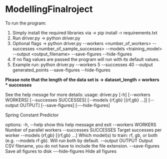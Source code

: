 # ModellingFinalroject

To run the program:

1. Simply install the required libraries via -> pip install -r requirements.txt
2. Run driver.py -> python driver.py
3. Optional flags -> python driver.py --workers <number_of_workers> --successes <number_of_sample_successes> --models <training_model> --output <output_filename> --save-figures --hide-figures
4. If no flag values are passed the program will run with its default values.
5. Example run: python driver.py --workers 5 --successes 40 --output generated_points --save-figures --hide-figures

**Please note that the length of the data set is -> dataset_length = workers \* successes**

See the help messge for more details:
usage: driver.py [-h] [--workers WORKERS] [--successes SUCCESSES] [--models {rf,gb} [{rf,gb} ...]] [--output OUTPUT]
[--save-figures] [---hide-figures]

Spring Constant Predictor

options:
-h, --help show this help message and exit
--workers WORKERS Number of parallel workers
--successes SUCCESSES
Target successes per worker
--models {rf,gb} [{rf,gb} ...]
Which model(s) to train: rf, gb, or both (e.g. --models rf gb). Will run both by default.
--output OUTPUT Output CSV filename, you do not have to include the file extension.
--save-figures Save all figures to disk
---hide-figures Hide all figures
